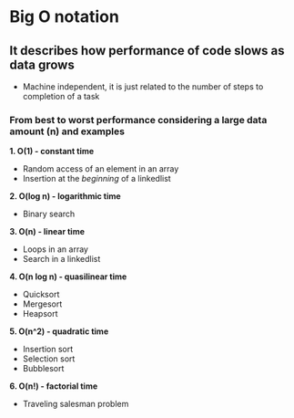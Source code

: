 # Big O notation

## It describes how performance of code slows as data grows

- Machine independent, it is just related to the number of steps to completion of a task

### From best to worst performance considering a large data amount (n) and examples

**1. O(1) - constant time**
  - Random access of an element in an array
  - Insertion at the _beginning_ of a linkedlist

**2. O(log n) - logarithmic time**
  - Binary search

**3. O(n) - linear time**
  - Loops in an array
  - Search in a linkedlist

**4. O(n log n) - quasilinear time**
  - Quicksort
  - Mergesort
  - Heapsort

**5. O(n^2) - quadratic time**
  - Insertion sort
  - Selection sort
  - Bubblesort

**6. O(n!) - factorial time**
  - Traveling salesman problem